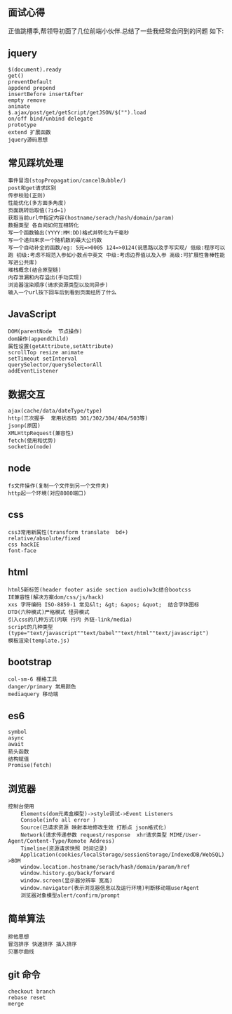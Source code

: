## 面试心得 ##

正值跳槽季,帮领导初面了几位前端小伙伴.总结了一些我经常会问到的问题
如下:




## jquery
	$(document).ready
	get()
	preventDefault
	appdend prepend
	insertBefore insertAfter
	empty remove
	animate
	$.ajax/post/get/getScript/getJSON/$("").load
	on/off bind/unbind delegate
	prototype
	extend 扩展函数
	jquery源码思想
	

## 常见踩坑处理

	事件冒泡(stopPropagation/cancelBubble/)
	post和get请求区别
	传参校验(正则)
	性能优化(多方面多角度)
	页面跳转后取值(?id=1)
	获取当前url中指定内容(hostname/serach/hash/domain/param)
	数据类型 各自间如何互相转化
	写一个函数输出(YYYY:MM:DD)格式并转化为千毫秒
	写一个递归来求一个随机数的最大公约数
	写一个自动补全的函数/eg: 5元=>0005 124=>0124(说思路以及手写实现/ 低级:程序可以跑 初级:考虑不规范入参如小数点中英文 中级:考虑边界值以及入参 高级:可扩展性鲁棒性能写进公共库)
	堆栈概念(结合原型链)
	内存泄漏和内存溢出(手动实现)
	浏览器渲染顺序(请求资源类型以及同异步)
	输入一个url按下回车后到看到页面经历了什么



## JavaScript
	DOM(parentNode  节点操作)
	dom操作(appendChild)
	属性设置(getAttribute,setAttribute)
	scrollTop resize animate
	setTimeout setInterval
	querySelector/querySelectorAll
	addEventListener


	

## 数据交互
	ajax(cache/data/dateType/type)
	http(三次握手  常用状态码 301/302/304/404/503等)
	jsonp(原因)
	XMLHttpRequest(兼容性)
	fetch(使用和优势)
	socketio(node)
## node
	fs文件操作(复制一个文件到另一个文件夹)
	http起一个环境(对应8080端口)

## css
	css3常用新属性(transform translate  bd+)
	relative/absolute/fixed
	css hackIE
	font-face

## html
	html5新标签(header footer aside section audio)w3c结合bootcss
	IE兼容性(解决方案dom/css/js/hack)
	xxs 字符编码 ISO-8859-1 常见&lt; &gt; &apos; &quot;  结合字体图标
	DTD(六种模式)严格模式 怪异模式
	引入css的几种方式(内联 行内 外链-link/media)
	script的几种类型 (type="text/javascript""text/babel""text/html""text/javascript")
	模板渲染(template.js) 

## bootstrap
	col-sm-6 栅格工具
	danger/primary 常用颜色
	mediaquery 移动端

## es6
	symbol
	async
	await
	箭头函数
	结构赋值
	Promise(fetch)

## 浏览器
	控制台使用
		Elements(dom元素盒模型)->style调试->Event Listeners
		Console(info all error )
		Source(已请求资源 映射本地修改生效 打断点 json格式化)
		Network(请求传递参数 request/response  xhr请求类型 MIME/User-Agent/Content-Type/Remote Address)
		Timeline(资源请求快照 时间记录)
		Application(cookies/localStorage/sessionStorage/IndexedDB/WebSQL)
	>BOM
		window.location.hostname/serach/hash/domain/param/href
		window.history.go/back/forward
		window.screen(显示器分辨率 宽高)
		window.navigator(表示浏览器信息以及运行环境)判断移动端userAgent
		浏览器对象模型alert/confirm/prompt  
		

## 简单算法
	排他思想
	冒泡排序 快速排序 插入排序
	贝塞尔曲线

## git 命令
	checkout branch
	rebase reset
	merge
		